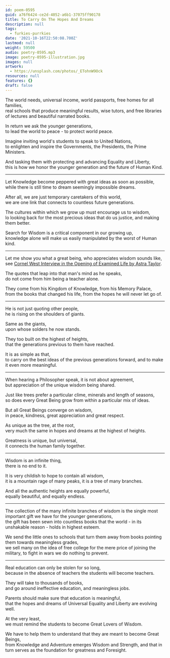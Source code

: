 ```yaml
---
id: poem-0595
guid: a76f6424-ce2d-4052-a6b1-37075ff90178
title: To Carry On The Hopes And Dreams
description: null
tags:
  - furkies-purrkies
date: '2021-10-16T22:50:08.700Z'
lastmod: null
weight: 59500
audio: poetry-0595.mp3
image: poetry-0595-illustration.jpg
images: null
artwork:
  - https://unsplash.com/photos/_ETohnW9Ock
resources: null
features: {}
draft: false
---
```


The world needs, universal income, world passports, free homes for all families,\
real schools that produce meaningful results, wise tutors, and free libraries of lectures and beautiful narrated books.

In return we ask the younger generations,\
to lead the world to peace - to protect world peace.

Imagine inviting world's students to speak to United Nations,\
to enlighten and inspire the Governments, the Presidents, the Prime Ministers.

And tasking them with protecting and advancing Equality and Liberty,\
this is how we honor the younger generation and the future of Human Kind.

---

Let Knowledge become peppered with great ideas as soon as possible,\
while there is still time to dream seemingly impossible dreams.

After all, we are just temporary caretakers of this world,\
we are one link that connects to countless future generations.

The cultures within which we grow up must encourage us to wisdom,\
lo looking back for the most precious ideas that do us justice, and making them better.

Search for Wisdom is a critical component in our growing up,\
knowledge alone will make us easily manipulated by the worst of Human kind.

---

Let me show you what a great being, who appreciates wisdom sounds like,\
see [Cornel West Interview in the Opening of Examined Life by Astra Taylor](https://www.youtube.com/watch?v=tZYbTZLiWxo).

The quotes that leap into that man's mind as he speaks,\
do not come from him being a teacher alone.

They come from his Kingdom of Knowledge, from his Memory Palace,\
from the books that changed his life, from the hopes he will never let go of.

---

He is not just quoting other people,\
he is rising on the shoulders of giants.

Same as the giants,\
upon whose solders he now stands.

They too built on the highest of heights,\
that the generations previous to them have reached.

It is as simple as that,\
to carry on the best ideas of the previous generations forward, and to make it even more meaningful.

---

When hearing a Philosopher speak, it is not about agreement,\
but appreciation of the unique wisdom being shared.

Just like trees prefer a particular clime, minerals and length of seasons,\
so does every Great Being grow from within a particular mix of ideas.

But all Great Beings converge on wisdom,\
in peace, kindness, great appreciation and great respect.

As unique as the tree, at the root,\
very much the same in hopes and dreams at the highest of heights.

Greatness is unique, but universal,\
it connects the human family together.

---

Wisdom is an infinite thing,\
there is no end to it.

It is very childish to hope to contain all wisdom,\
it is a mountain rage of many peaks, it is a tree of many branches.

And all the authentic heights are equally powerful,\
equally beautiful, and equally endless.

---

The collection of the many infinite branches of wisdom is the single most important gift we have for the younger generations,\
the gift has been sewn into countless books that the world - in its unshakable reason - holds in highest esteem.

We send the little ones to schools that turn them away from books pointing them towards meaningless grades,\
we sell many on the idea of free college for the mere price of joining the military, to fight in wars we do nothing to prevent.

---

Real education can only be stolen for so long,\
because in the absence of teachers the students will become teachers.

They will take to thousands of books,\
and go around ineffective education, and meaningless jobs.

Parents should make sure that education is meaningful,\
that the hopes and dreams of Universal Equality and Liberty are evolving well.

At the very least,\
we must remind the students to become Great Lovers of Wisdom.

We have to help them to understand that they are meant to become Great Beings,\
from Knowledge and Adventure emerges Wisdom and Strength, and that in turn serves as the foundation for greatness and Foresight.
